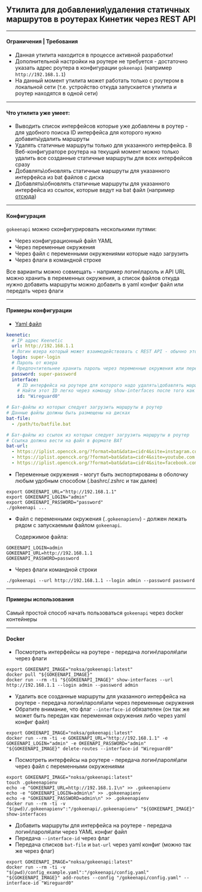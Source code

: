 ## Утилита для добавления\удаления статичных маршрутов в роутерах Кинетик через REST API

---

#### Ограничения | Требования
* Данная утилита находится в процессе активной разработки!
* Дополнительной настройки на роутере не требуется - достаточно указать адрес роутера в конфигурации `gokeenapi` (например `http://192.168.1.1`)
* На данный момент утилита может работать только с роутером в локальной сети (т.е. устройство откуда запускается утилита и роутер находятся в одной сети)
---

#### Что утилита уже умеет:
* Выводить список интерфейсов которые уже добавлены в роутер - для удобного поиска ID интерфейса для которого нужно добавить\удалить маршруты
* Удалять статичные маршруты только для указанного интерфейса. В Веб-конфигураторе роутера на текущий момент можно только удалить все созданные статичные маршруты для всех интерфейсов сразу
* Добавлять\обновлять статичные маршруты для указанного интерфейса из bat файлов с диска
* Добавлять\обновлять статичные маршруты для указанного интерфейса из ссылок, которые ведут на bat файл (например [отсюда](https://iplist.opencck.org/?format=bat&data=cidr4&site=youtube.com))
---

#### Конфигурация

`gokeenapi` можно сконфигурировать несколькими путями:
* Через конфигурационный файл YAML
* Через переменные окружения
* Через файл с переменными окружениями которые надо загрузить
* Через флаги в командной строке

Все варианты можно совмещать - например логин\пароль и API URL можно хранить в переменных окружения, а список файлов откуда нужно добавить маршруты можно добавить в yaml конфиг файл или передать через флаги

---

#### Примеры конфигурации

* [Yaml файл](https://github.com/Noksa/gokeenapi/blob/main/config_example.yaml)
```yaml
keenetic:
  # IP адрес Keenetic
  url: http://192.168.1.1
  # Логин юзера который может взаимодействовать с REST API - обычно это админ
  login: super-login
  # Пароль от юзера
  # Предпочтительнее хранить пароль через переменные окружения или передавать через флаг командной строки при отключенной истории оболочки
  password: super-password
  interface:
    # ID интерфейса на роутере для которого надо удалять\добавлять маршруты
    # Найти этот ID легко через команду show-interfaces после того как вы добавили ВПН подключение
    id: "Wireguard0"

# Бат-файлы из которых следует загрузить маршруты в роутер
# Данные файлы должны быть размещены на дисках
bat-file:
  - /path/to/batfile.bat

# Бат-файлы из ссылок из которых следует загрузить маршруты в роутер
# Ссылка должна вести на файл в формате BAT
bat-url:
  - https://iplist.opencck.org/?format=bat&data=cidr4&site=instagram.com
  - https://iplist.opencck.org/?format=bat&data=cidr4&site=youtube.com
  - https://iplist.opencck.org/?format=bat&data=cidr4&site=facebook.com
```

* Переменные окружения - могут быть экспортированы в оболочку любым удобным способом (.bashrc/.zshrc и так далее)
```shell
export GOKEENAPI_URL="http://192.168.1.1"
export GOKEENAPI_LOGIN="admin"
export GOKEENAPI_PASSWORD="password"
./gokeenapi ...
```

* Файл с переменными окружения (`.gokeenapienv`) - должен лежать рядом с запускаемым файлом `gokeenapi`.

    Содержимое файла:
```shell
GOKEENAPI_LOGIN=admin
GOKEENAPI_URL=http://192.168.1.1
GOKEENAPI_PASSWORD=password
```

* Через флаги командной строки
```shell
./gokeenapi --url http://192.168.1.1 --login admin --password password
```

---

#### Примеры использования

Самый простой способ начать пользоваться `gokeenapi` через docker контейнеры

---

#### Docker 

* Посмотреть интерфейсы на роутере - передача логин\пароля\апи через флаги
```shell
export GOKEENAPI_IMAGE="noksa/gokeenapi:latest"
docker pull "${GOKEENAPI_IMAGE}"
docker run --rm -ti "${GOKEENAPI_IMAGE}" show-interfaces --url http://192.168.1.1 --login admin --password admin
```

* Удалить все созданные маршруты для указанного интерфейса на роутере - передача логин\пароля\апи через переменные окружения
* Обратите внимание, что флаг `--interface-id` обязателен (он так же может быть передан как переменная окружения либо через yaml конфиг файл)
```shell
export GOKEENAPI_IMAGE="noksa/gokeenapi:latest"
docker run --rm -ti -e GOKEENAPI_URL="http://192.168.1.1" -e GOKEENAPI_LOGIN="admin" -e OKEENAPI_PASSWORD="admin" "${GOKEENAPI_IMAGE}" delete-routes --interface-id "Wireguard0"
```

* Посмотреть интерфейсы на роутере - передача логин\пароля\апи через файл с переменными окружениями
```shell
export GOKEENAPI_IMAGE="noksa/gokeenapi:latest"
touch .gokeenapienv
echo -e "GOKEENAPI_URL=http://192.168.1.1\n" >> .gokeenapienv
echo -e "GOKEENAPI_LOGIN=admin\n" >> .gokeenapienv
echo -e "GOKEENAPI_PASSWORD=admin\n" >> .gokeenapienv
docker run --rm -ti -v "$(pwd)/.gokeenapienv":"/gokeenapi/.gokeenapienv" "${GOKEENAPI_IMAGE}" show-interfaces
```

* Добавить маршруты для интерфейса на роутере - передача логин\пароля\апи через YAML конфиг файл
* Передача `--interface-id` через флаг
* Передача списков `bat-file` и `bat-url` через yaml конфиг (можно так же через флаг) 
```shell
export GOKEENAPI_IMAGE="noksa/gokeenapi:latest"
docker run --rm -ti -v "$(pwd)/config_example.yaml":"/gokeenapi/config.yaml" "${GOKEENAPI_IMAGE}" add-routes --config "/gokeenapi/config.yaml" --interface-id "Wireguard0"
```